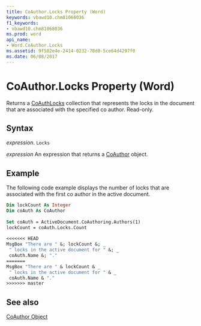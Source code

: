 ```yaml
---
title: CoAuthor.Locks Property (Word)
keywords: vbawd10.chm81068036
f1_keywords:
- vbawd10.chm81068036
ms.prod: word
api_name:
- Word.CoAuthor.Locks
ms.assetid: 9f502e4e-2414-0232-78d0-5ce64d4297f0
ms.date: 06/08/2017
---
```



# CoAuthor.Locks Property (Word)

Returns a [CoAuthLocks](Word.CoAuthLocks.md) collection that represents the locks in the document that are associated with the specified co author. Read-only.


## Syntax

 _expression_. `Locks`

 _expression_ An expression that returns a [CoAuthor](./Word.CoAuthor.md) object.


## Example

The following code example displays the number of locks that are associated with the first co author in the active document.


```vb
Dim lockCount As Integer 
Dim coAuth As CoAuthor 
 
Set coAuth = ActiveDocument.CoAuthoring.Authors(1) 
lockCount = coAuth.Locks.Count 
 
<<<<<<< HEAD
MsgBox "There are " &; lockCount &; _ 
 " locks in the active document for " &; _ 
 coAuth.Name &; "."
=======
MsgBox "There are " & lockCount & _ 
 " locks in the active document for " & _ 
 coAuth.Name & "."
>>>>>>> master
```


## See also


[CoAuthor Object](Word.CoAuthor.md)

